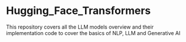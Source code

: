 # Hugging_Face_Transformers
This repository covers all the LLM models overview and their implementation code to cover the basics of NLP, LLM and Generative AI
